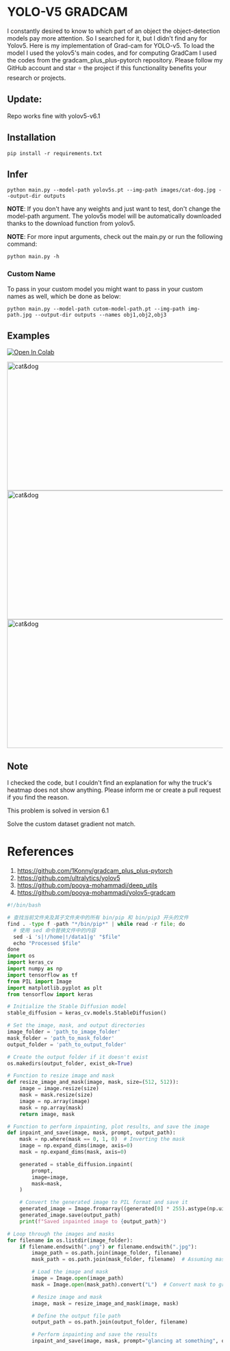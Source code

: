 # YOLO-V5 GRADCAM

I constantly desired to know to which part of an object the object-detection models pay more attention. So I searched for it, but I didn't find any for Yolov5.
Here is my implementation of Grad-cam for YOLO-v5. To load the model I used the yolov5's main codes, and for computing GradCam I used the codes from the gradcam_plus_plus-pytorch repository.
Please follow my GitHub account and star ⭐ the project if this functionality benefits your research or projects.

## Update:
Repo works fine with yolov5-v6.1


## Installation
`pip install -r requirements.txt`

## Infer
`python main.py --model-path yolov5s.pt --img-path images/cat-dog.jpg --output-dir outputs`

**NOTE**: If you don't have any weights and just want to test, don't change the model-path argument. The yolov5s model will be automatically downloaded thanks to the download function from yolov5. 

**NOTE**: For more input arguments, check out the main.py or run the following command:

```python main.py -h```

### Custom Name
To pass in your custom model you might want to pass in your custom names as well, which be done as below:
```
python main.py --model-path cutom-model-path.pt --img-path img-path.jpg --output-dir outputs --names obj1,obj2,obj3 
```
## Examples
[![Open In Colab](https://colab.research.google.com/assets/colab-badge.svg)](https://colab.research.google.com/github/pooya-mohammadi/yolov5-gradcam/blob/master/main.ipynb)

<img src="https://raw.githubusercontent.com/pooya-mohammadi/yolov5-gradcam/master/outputs/eagle-res.jpg" alt="cat&dog" height="300" width="1200">
<img src="https://raw.githubusercontent.com/pooya-mohammadi/yolov5-gradcam/master/outputs/cat-dog-res.jpg" alt="cat&dog" height="300" width="1200">
<img src="https://raw.githubusercontent.com/pooya-mohammadi/yolov5-gradcam/master/outputs/dog-res.jpg" alt="cat&dog" height="300" width="1200">

## Note
I checked the code, but I couldn't find an explanation for why the truck's heatmap does not show anything. Please inform me or create a pull request if you find the reason.

This problem is solved in version 6.1

Solve the custom dataset gradient not match.

# References
1. https://github.com/1Konny/gradcam_plus_plus-pytorch
2. https://github.com/ultralytics/yolov5
3. https://github.com/pooya-mohammadi/deep_utils
4. https://github.com/pooya-mohammadi/yolov5-gradcam




```python
#!/bin/bash

# 查找当前文件夹及其子文件夹中的所有 bin/pip 和 bin/pip3 开头的文件
find . -type f -path "*/bin/pip*" | while read -r file; do
  # 使用 sed 命令替换文件中的内容
  sed -i 's|!/home|!/data1|g' "$file"
  echo "Processed $file"
done
import os
import keras_cv
import numpy as np
import tensorflow as tf
from PIL import Image
import matplotlib.pyplot as plt
from tensorflow import keras

# Initialize the Stable Diffusion model
stable_diffusion = keras_cv.models.StableDiffusion()

# Set the image, mask, and output directories
image_folder = 'path_to_image_folder'
mask_folder = 'path_to_mask_folder'
output_folder = 'path_to_output_folder'

# Create the output folder if it doesn't exist
os.makedirs(output_folder, exist_ok=True)

# Function to resize image and mask
def resize_image_and_mask(image, mask, size=(512, 512)):
    image = image.resize(size)
    mask = mask.resize(size)
    image = np.array(image)
    mask = np.array(mask)
    return image, mask

# Function to perform inpainting, plot results, and save the image
def inpaint_and_save(image, mask, prompt, output_path):
    mask = np.where(mask == 0, 1, 0)  # Inverting the mask
    image = np.expand_dims(image, axis=0)
    mask = np.expand_dims(mask, axis=0)

    generated = stable_diffusion.inpaint(
        prompt,
        image=image,
        mask=mask,
    )

    # Convert the generated image to PIL format and save it
    generated_image = Image.fromarray((generated[0] * 255).astype(np.uint8))
    generated_image.save(output_path)
    print(f"Saved inpainted image to {output_path}")

# Loop through the images and masks
for filename in os.listdir(image_folder):
    if filename.endswith(".png") or filename.endswith(".jpg"):
        image_path = os.path.join(image_folder, filename)
        mask_path = os.path.join(mask_folder, filename)  # Assuming masks have the same name as images

        # Load the image and mask
        image = Image.open(image_path)
        mask = Image.open(mask_path).convert("L")  # Convert mask to grayscale

        # Resize image and mask
        image, mask = resize_image_and_mask(image, mask)

        # Define the output file path
        output_path = os.path.join(output_folder, filename)

        # Perform inpainting and save the results
        inpaint_and_save(image, mask, prompt="glancing at something", output_path=output_path)


